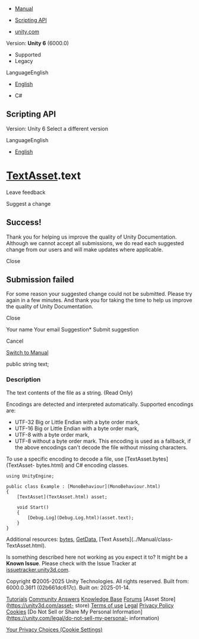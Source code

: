 [ ]()

  * [Manual](../Manual/index.html)
  * [Scripting API](../ScriptReference/index.html)

  * [unity.com](https://unity.com/)

Version: **Unity 6** (6000.0)

  * Supported
  * Legacy

LanguageEnglish

  * [English]()

  * C#

[ ](https://docs.unity3d.com)

## Scripting API

Version: Unity 6 Select a different version

LanguageEnglish

  * [English]()

#  [TextAsset](TextAsset.html).text

Leave feedback

Suggest a change

## Success!

Thank you for helping us improve the quality of Unity Documentation. Although
we cannot accept all submissions, we do read each suggested change from our
users and will make updates where applicable.

Close

## Submission failed

For some reason your suggested change could not be submitted. Please <a>try
again</a> in a few minutes. And thank you for taking the time to help us
improve the quality of Unity Documentation.

Close

Your name Your email Suggestion* Submit suggestion

Cancel

[Switch to Manual](../Manual/class-TextAsset.html "Go to TextAsset Component
in the Manual")

public string text;

### Description

The text contents of the file as a string. (Read Only)

Encodings are detected and interpreted automatically. Supported encodings are:

  * UTF-32 Big or Little Endian with a byte order mark,
  * UTF-16 Big or Little Endian with a byte order mark,
  * UTF-8 with a byte order mark,
  * UTF-8 without a byte order mark. This encoding is used as a fallback, if the above encodings can't decode the file without missing characters.

To use a specific encoding to decode a file, use [TextAsset.bytes](TextAsset-
bytes.html) and C# encoding classes.

    
    
    using UnityEngine;  
      
    public class Example : [MonoBehaviour](MonoBehaviour.html)
    {
        [TextAsset](TextAsset.html) asset;  
      
        void Start()
        {
            [Debug.Log](Debug.Log.html)(asset.text);
        }
    }
    

Additional resources: [bytes](TextAsset-bytes.html),
[GetData](TextAsset.GetData.html), [Text Assets](../Manual/class-
TextAsset.html).

Is something described here not working as you expect it to? It might be a
**Known Issue**. Please check with the Issue Tracker at
[issuetracker.unity3d.com](https://issuetracker.unity3d.com).

Copyright ©2005-2025 Unity Technologies. All rights reserved. Built from:
6000.0.36f1 (02b661dc617c). Built on: 2025-01-14.

[Tutorials](https://unity3d.com/learn) [Community
Answers](https://answers.unity3d.com) [Knowledge
Base](https://support.unity3d.com/hc/en-us)
[Forums](https://forum.unity3d.com) [Asset Store](https://unity3d.com/asset-
store) [Terms of use](https://docs.unity3d.com/Manual/TermsOfUse.html)
[Legal](https://unity.com/legal) [Privacy
Policy](https://unity.com/legal/privacy-policy)
[Cookies](https://unity.com/legal/cookie-policy) [Do Not Sell or Share My
Personal Information](https://unity.com/legal/do-not-sell-my-personal-
information)

[Your Privacy Choices (Cookie Settings)](javascript:void\(0\);)

